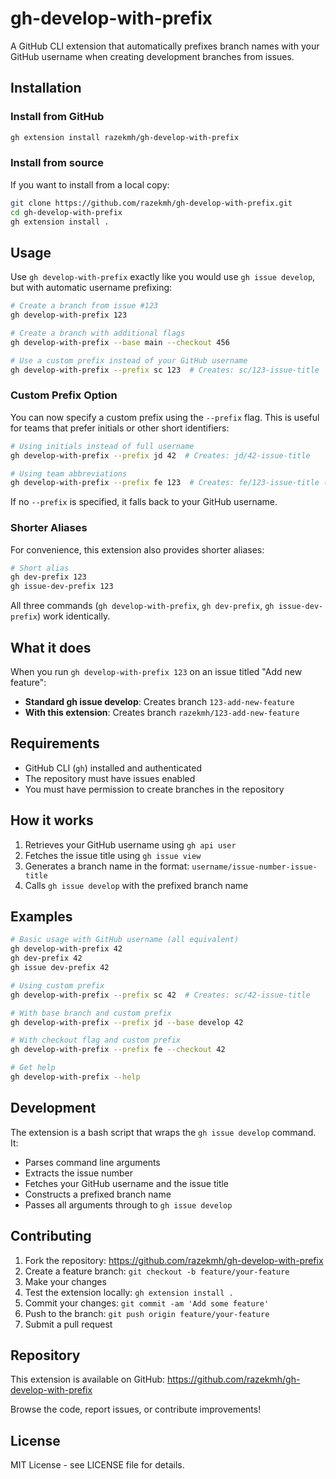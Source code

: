 # gh-develop-with-prefix

A GitHub CLI extension that automatically prefixes branch names with your GitHub username when creating development branches from issues.

## Installation

### Install from GitHub

```bash
gh extension install razekmh/gh-develop-with-prefix
```

### Install from source

If you want to install from a local copy:

```bash
git clone https://github.com/razekmh/gh-develop-with-prefix.git
cd gh-develop-with-prefix
gh extension install .
```

## Usage

Use `gh develop-with-prefix` exactly like you would use `gh issue develop`, but with automatic username prefixing:

```bash
# Create a branch from issue #123
gh develop-with-prefix 123

# Create a branch with additional flags
gh develop-with-prefix --base main --checkout 456

# Use a custom prefix instead of your GitHub username
gh develop-with-prefix --prefix sc 123  # Creates: sc/123-issue-title
```

### Custom Prefix Option

You can now specify a custom prefix using the `--prefix` flag. This is useful for teams that prefer initials or other short identifiers:

```bash
# Using initials instead of full username
gh develop-with-prefix --prefix jd 42  # Creates: jd/42-issue-title

# Using team abbreviations
gh develop-with-prefix --prefix fe 123  # Creates: fe/123-issue-title (frontend team)
```

If no `--prefix` is specified, it falls back to your GitHub username.

### Shorter Aliases

For convenience, this extension also provides shorter aliases:

```bash
# Short alias
gh dev-prefix 123
gh issue-dev-prefix 123
```

All three commands (`gh develop-with-prefix`, `gh dev-prefix`, `gh issue-dev-prefix`) work identically.

## What it does

When you run `gh develop-with-prefix 123` on an issue titled "Add new feature":

- **Standard gh issue develop**: Creates branch `123-add-new-feature`
- **With this extension**: Creates branch `razekmh/123-add-new-feature`

## Requirements

- GitHub CLI (`gh`) installed and authenticated
- The repository must have issues enabled
- You must have permission to create branches in the repository

## How it works

1. Retrieves your GitHub username using `gh api user`
2. Fetches the issue title using `gh issue view`
3. Generates a branch name in the format: `username/issue-number-issue-title`
4. Calls `gh issue develop` with the prefixed branch name

## Examples

```bash
# Basic usage with GitHub username (all equivalent)
gh develop-with-prefix 42
gh dev-prefix 42
gh issue dev-prefix 42

# Using custom prefix
gh develop-with-prefix --prefix sc 42  # Creates: sc/42-issue-title

# With base branch and custom prefix
gh develop-with-prefix --prefix jd --base develop 42

# With checkout flag and custom prefix
gh develop-with-prefix --prefix fe --checkout 42

# Get help
gh develop-with-prefix --help
```

## Development

The extension is a bash script that wraps the `gh issue develop` command. It:

- Parses command line arguments
- Extracts the issue number
- Fetches your GitHub username and the issue title
- Constructs a prefixed branch name
- Passes all arguments through to `gh issue develop`

## Contributing

1. Fork the repository: https://github.com/razekmh/gh-develop-with-prefix
2. Create a feature branch: `git checkout -b feature/your-feature`
3. Make your changes
4. Test the extension locally: `gh extension install .`
5. Commit your changes: `git commit -am 'Add some feature'`
6. Push to the branch: `git push origin feature/your-feature`
7. Submit a pull request

## Repository

This extension is available on GitHub: https://github.com/razekmh/gh-develop-with-prefix

Browse the code, report issues, or contribute improvements!

## License

MIT License - see LICENSE file for details.
